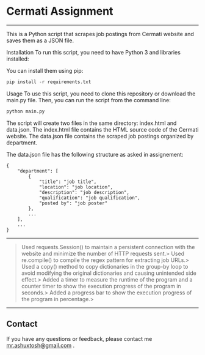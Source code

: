 # Cermati Assignment
---
This is a Python script that scrapes job postings from Cermati website and saves them as a JSON file.

Installation
To run this script, you need to have Python 3 and libraries installed:



You can install them using pip:

```Python
pip install -r requirements.txt
```
Usage
To use this script, you need to clone this repository or download the main.py file. Then, you can run the script from the command line:

```Python
python main.py
```
The script will create two files in the same directory: index.html and data.json. The index.html file contains the HTML source code of the Cermati website. The data.json file contains the scraped job postings organized by department.

The data.json file has the following structure as asked in assignement:
```pyhon
{
    "department": [
        {
            "title": "job title",
            "location": "job location",
            "description": "job description",
            "qualification": "job qualification",
            "posted by": "job poster"
        },
        ...
    ],
    ...
}
```

---
>Used requests.Session() to maintain a persistent connection with the website and minimize the number of HTTP requests sent.>
>Used re.compile() to compile the regex pattern for extracting job URLs.>
>Used a copy() method to copy dictionaries in the group-by loop to avoid modifying the original dictionaries and causing unintended side effect.>
>Added a timer to measure the runtime of the program and a counter timer to show the execution progress of the program in seconds.>
>Added a progress bar to show the execution progress of the program in percentage.>
---

## Contact
If you have any questions or feedback, please contact me mr.ashuxtosh@gmail.com .